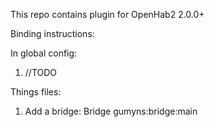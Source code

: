 This repo contains plugin for OpenHab2 2.0.0+

Binding instructions:

In global config:

1. //TODO

Things files:

1. Add a bridge: Bridge gumyns:bridge:main

